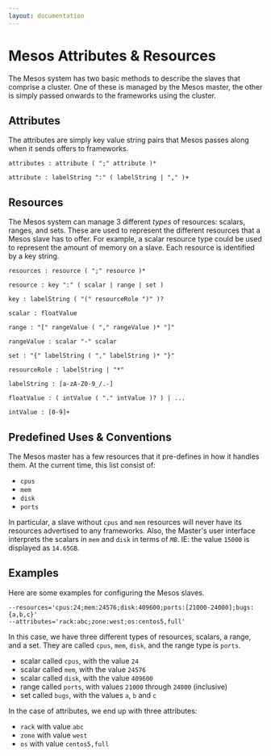 ```yaml
---
layout: documentation
---
```


# Mesos Attributes & Resources

The Mesos system has two basic methods to describe the slaves that comprise a cluster.  One of these is managed by the Mesos master, the other is simply passed onwards to the frameworks using the cluster.

## Attributes

The attributes are simply key value string pairs that Mesos passes along when it sends offers to frameworks.

    attributes : attribute ( ";" attribute )*

    attribute : labelString ":" ( labelString | "," )+

## Resources

The Mesos system can manage 3 different *types* of resources: scalars, ranges, and sets.  These are used to represent the different resources that a Mesos slave has to offer.  For example, a scalar resource type could be used to represent the amount of memory on a slave.  Each resource is identified by a key string.

    resources : resource ( ";" resource )*

    resource : key ":" ( scalar | range | set )

    key : labelString ( "(" resourceRole ")" )?

    scalar : floatValue

    range : "[" rangeValue ( "," rangeValue )* "]"

    rangeValue : scalar "-" scalar

    set : "{" labelString ( "," labelString )* "}"

    resourceRole : labelString | "*"

    labelString : [a-zA-Z0-9_/.-]

    floatValue : ( intValue ( "." intValue )? ) | ...

    intValue : [0-9]+

## Predefined Uses & Conventions

The Mesos master has a few resources that it pre-defines in how it handles them.  At the current time, this list consist of:

  - `cpus`
  - `mem`
  - `disk`
  - `ports`

In particular, a slave without `cpus` and `mem` resources will never have its resources advertised to any frameworks.  Also, the Master's user interface interprets the scalars in `mem` and `disk` in terms of *`MB`*.  IE: the value `15000` is displayed as `14.65GB`.

## Examples

Here are some examples for configuring the Mesos slaves.

    --resources='cpus:24;mem:24576;disk:409600;ports:[21000-24000];bugs:{a,b,c}'
    --attributes='rack:abc;zone:west;os:centos5,full'

In this case, we have three different types of resources, scalars, a range, and a set.  They are called `cpus`, `mem`, `disk`, and the range type is `ports`.

  - scalar called `cpus`, with the value `24`
  - scalar called `mem`, with the value `24576`
  - scalar called `disk`, with the value `409600`
  - range called `ports`, with values `21000` through `24000` (inclusive)
  - set called `bugs`, with the values `a`, `b` and `c`

In the case of attributes, we end up with three attributes:

  - `rack` with value `abc`
  - `zone` with value `west`
  - `os` with value `centos5,full`
